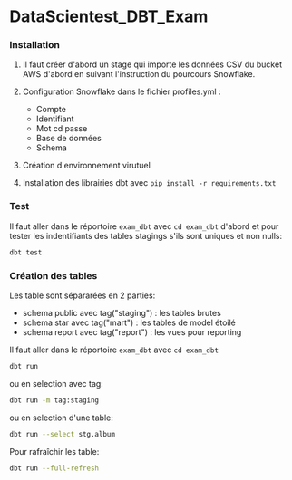 # DataScientest_DBT_Exam

### Installation

1. Il faut créer d'abord un stage qui importe les données CSV du bucket AWS d'abord en suivant l'instruction du pourcours Snowflake.

2. Configuration Snowflake dans le fichier profiles.yml :
    - Compte 
    - Identifiant
    - Mot cd passe
    - Base de données
    - Schema

2. Création d'environnement virutuel

3. Installation des librairies dbt avec `pip install -r requirements.txt`

### Test

Il faut aller dans le réportoire `exam_dbt` avec `cd exam_dbt` d'abord et pour tester les indentifiants des tables stagings s'ils sont uniques et non nulls:
```bash
dbt test
```

### Création des tables

Les table sont sépararées en 2 parties:
- schema public avec tag("staging") : les tables brutes
- schema star avec tag("mart") : les tables de model étoilé
- schema report avec tag("report") : les vues pour reporting

Il faut aller dans le réportoire `exam_dbt` avec `cd exam_dbt` 

```bash
dbt run 
```

ou en selection avec tag:
```bash
dbt run -m tag:staging
```

ou en selection d'une table:
```bash
dbt run --select stg.album
```

Pour rafraîchir les table:
```bash
dbt run --full-refresh
```